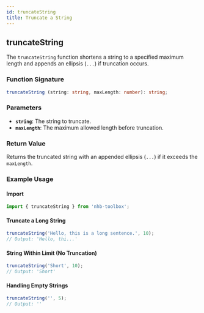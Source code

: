 ```yaml
---
id: truncateString
title: Truncate a String
---
```


## truncateString

The `truncateString` function shortens a string to a specified maximum length and appends an ellipsis (`...`) if truncation occurs.

### Function Signature

```typescript
truncateString (string: string, maxLength: number): string;
```

### Parameters

- **`string`**: The string to truncate.
- **`maxLength`**: The maximum allowed length before truncation.

### Return Value

Returns the truncated string with an appended ellipsis (`...`) if it exceeds the `maxLength`.

### Example Usage

#### Import

```ts
import { truncateString } from 'nhb-toolbox';
```

#### Truncate a Long String

```typescript
truncateString('Hello, this is a long sentence.', 10);
// Output: 'Hello, thi...'
```

#### String Within Limit (No Truncation)

```typescript
truncateString('Short', 10);
// Output: 'Short'
```

#### Handling Empty Strings

```typescript
truncateString('', 5);
// Output: ''
```
